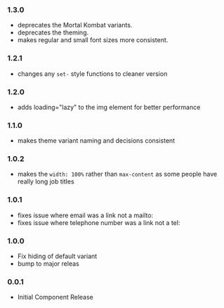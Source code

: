 ### 1.3.0

* deprecates the Mortal Kombat variants.
* deprecates the theming.
* makes regular and small font sizes more consistent.

### 1.2.1

* changes any `set-` style functions to cleaner version

### 1.2.0

* adds loading="lazy" to the img element for better performance

### 1.1.0

* makes theme variant naming and decisions consistent

### 1.0.2

* makes the `width: 100%` rather than `max-content` as some people have really long job titles

### 1.0.1

* fixes issue where email was a link not a mailto:
* fixes issue where telephone number was a link not a tel:

### 1.0.0

* Fix hiding of default variant
* bump to major releas

### 0.0.1

* Initial Component Release
